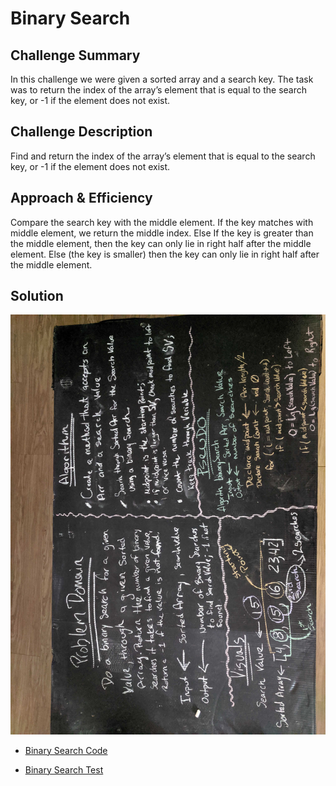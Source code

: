 # Binary Search
## Challenge Summary
In this challenge we were given a sorted array and a search key. The task was to return the index of the array’s element that is equal to the search key, or -1 if the element does not exist.

## Challenge Description
Find and return the index of the array’s element that is equal to the search key, or -1 if the element does not exist.

## Approach & Efficiency
Compare the search key with the middle element.
If the key matches with middle element, we return the middle index.
Else If the key is greater than the middle element, then the key can only lie in right half after the middle element.
Else (the key is smaller) then the key can only lie in right half after the middle element.

## Solution
![](../img/BinarySearch.jpg)

- [Binary Search Code](../../src/main/java/Java/BinarySearch)

- [Binary Search Test](../../src/test/java/Java/BinarySearchTest)